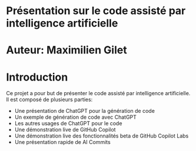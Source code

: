 # Présentation sur le code assisté par intelligence artificielle

# Auteur: Maximilien Gilet

# Introduction

Ce projet a pour but de présenter le code assisté par intelligence artificielle. Il est composé de plusieurs parties:

- Une présentation de ChatGPT pour la génération de code
- Un exemple de génération de code avec ChatGPT
- Les autres usages de ChatGPT pour le code
- Une démonstration live de GitHub Copilot
- Une démonstration live des fonctionnalités beta de GitHub Copilot Labs
- Une présentation rapide de AI Commits
